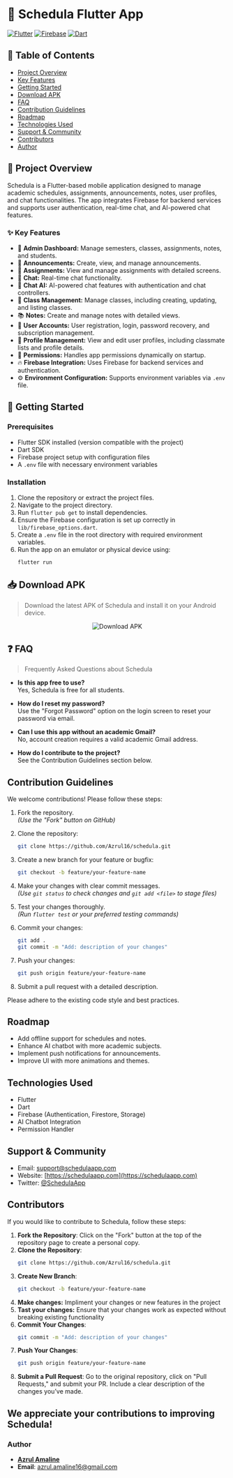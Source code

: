 # 🚀 Schedula Flutter App

[![Flutter](https://img.shields.io/badge/Flutter-02569B?style=for-the-badge&logo=flutter&logoColor=white)](https://flutter.dev/)
[![Firebase](https://img.shields.io/badge/Firebase-FFCA28?style=for-the-badge&logo=firebase&logoColor=black)](https://firebase.google.com/)
[![Dart](https://img.shields.io/badge/Dart-0175C2?style=for-the-badge&logo=dart&logoColor=white)](https://dart.dev/)

## 📖 Table of Contents
- [Project Overview](#-project-overview)
- [Key Features](#-key-features)
- [Getting Started](#-getting-started)
- [Download APK](#-download-apk)
- [FAQ](#-faq)
- [Contribution Guidelines](#-contribution-guidelines)
- [Roadmap](#-roadmap)
- [Technologies Used](#-technologies-used)
- [Support & Community](#-support--community)
- [Contributors](#-contributors)
- [Author](#-author)

## 📖 Project Overview
Schedula is a Flutter-based mobile application designed to manage academic schedules, assignments, announcements, notes, user profiles, and chat functionalities. The app integrates Firebase for backend services and supports user authentication, real-time chat, and AI-powered chat features.

### ✨ Key Features
- 📅 **Admin Dashboard:** Manage semesters, classes, assignments, notes, and students.
- 📢 **Announcements:** Create, view, and manage announcements.
- 📝 **Assignments:** View and manage assignments with detailed screens.
- 💬 **Chat:** Real-time chat functionality.
- 🤖 **Chat AI:** AI-powered chat features with authentication and chat controllers.
- 🏫 **Class Management:** Manage classes, including creating, updating, and listing classes.
- 📚 **Notes:** Create and manage notes with detailed views.
- 👤 **User Accounts:** User registration, login, password recovery, and subscription management.
- 👥 **Profile Management:** View and edit user profiles, including classmate lists and profile details.
- 🔐 **Permissions:** Handles app permissions dynamically on startup.
- 🔥 **Firebase Integration:** Uses Firebase for backend services and authentication.
- ⚙️ **Environment Configuration:** Supports environment variables via `.env` file.

## 🚀 Getting Started

### Prerequisites
- Flutter SDK installed (version compatible with the project)
- Dart SDK
- Firebase project setup with configuration files
- A `.env` file with necessary environment variables

### Installation
1. Clone the repository or extract the project files.
2. Navigate to the project directory.
3. Run `flutter pub get` to install dependencies.
4. Ensure the Firebase configuration is set up correctly in `lib/firebase_options.dart`.
5. Create a `.env` file in the root directory with required environment variables.
6. Run the app on an emulator or physical device using:
   ```bash
   flutter run
   ```

## 📥 Download APK

> Download the latest APK of Schedula and install it on your Android device.

<p align="center">
  <a href="https://drive.google.com/file/d/1C4987gEa7M2iuzpTrDrnCc4xmXWz2wkB/view?usp=sharing" target="_blank" style="text-decoration:none;">
    <img src="https://img.shields.io/badge/Download-APK-blue?style=for-the-badge&logo=android&logoColor=white" alt="Download APK"/>
  </a>
</p>

## ❓ FAQ

> Frequently Asked Questions about Schedula

- **Is this app free to use?**  
  Yes, Schedula is free for all students.

- **How do I reset my password?**  
  Use the "Forgot Password" option on the login screen to reset your password via email.

- **Can I use this app without an academic Gmail?**  
  No, account creation requires a valid academic Gmail address.

- **How do I contribute to the project?**  
  See the Contribution Guidelines section below.

## Contribution Guidelines
We welcome contributions! Please follow these steps:

1. Fork the repository.  
   *(Use the "Fork" button on GitHub)*

2. Clone the repository:  
   ```bash
   git clone https://github.com/Azrul16/schedula.git
   ```

3. Create a new branch for your feature or bugfix:  
   ```bash
   git checkout -b feature/your-feature-name
   ```

4. Make your changes with clear commit messages.  
   *(Use `git status` to check changes and `git add <file>` to stage files)*

5. Test your changes thoroughly.  
   *(Run `flutter test` or your preferred testing commands)*

6. Commit your changes:  
   ```bash
   git add .
   git commit -m "Add: description of your changes"
   ```

7. Push your changes:  
   ```bash
   git push origin feature/your-feature-name
   ```

8. Submit a pull request with a detailed description.

Please adhere to the existing code style and best practices.

## Roadmap
- Add offline support for schedules and notes.
- Enhance AI chatbot with more academic subjects.
- Implement push notifications for announcements.
- Improve UI with more animations and themes.

## Technologies Used
- Flutter
- Dart
- Firebase (Authentication, Firestore, Storage)
- AI Chatbot Integration
- Permission Handler

## Support & Community
- Email: support@schedulaapp.com  
- Website: [https://schedulaapp.com](https://schedulaapp.com)  
- Twitter: [@SchedulaApp](https://twitter.com/SchedulaApp)  

## Contributors
If you would like to contribute to Schedula, follow these steps:

1. **Fork the Repository**: Click on the "Fork" button at the top of the repository page to create a personal copy.
2. **Clone the Repository**:
   ```bash
   git clone https://github.com/Azrul16/schedula.git
   ```
3. **Create New Branch**:
   ```bash
   git checkout -b feature/your-feature-name
   ```
4. **Make changes:** Impliment your changes or new features in the project
5. **Tast your changes:** Ensure that your changes work as expected without breaking existing functionality
6. **Commit Your Changes**:
   ```bash
   git commit -m "Add: description of your changes"
   ```
7. **Push Your Changes**:
   ```bash
   git push origin feature/your-feature-name
   ```
8. **Submit a Pull Request**: Go to the original repository, click on "Pull Requests," and submit your PR. Include a clear description of the changes you’ve made.

## We appreciate your contributions to improving Schedula!

### Author
- [**Azrul Amaline**](https://github.com/Azrul16)  
- **Email**: [azrul.amaline16@gmail.com](mailto:azrul.amaline16@gmail.com)
